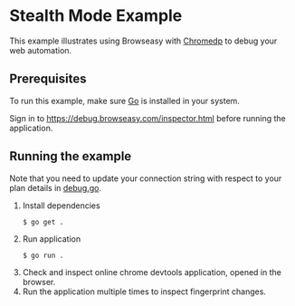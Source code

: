 # Stealth Mode Example
This example illustrates using Browseasy with [Chromedp](https://github.com/chromedp/chromedp) to debug your web automation.

## Prerequisites
To run this example, make sure [Go](https://golang.org/) is installed in your system.

Sign in to https://debug.browseasy.com/inspector.html before running the application.

## Running the example
Note that you need to update your connection string with respect to your plan details in [debug.go](./debug.go). 
1. Install dependencies
    ```
    $ go get .
    ```
2. Run application
    ```
    $ go run .
    ```
3. Check and inspect online chrome devtools application, opened in the browser.
4. Run the application multiple times to inspect fingerprint changes.